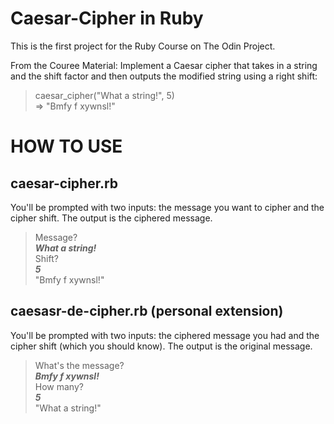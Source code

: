 # Caesar-Cipher in Ruby

This is the first project for the Ruby Course on The Odin Project.

From the Couree Material:
Implement a Caesar cipher that takes in a string and the shift factor and then outputs the modified string using a right shift:

  > caesar_cipher("What a string!", 5)  
  => "Bmfy f xywnsl!"

# HOW TO USE

## caesar-cipher.rb
You'll be prompted with two inputs: the message you want to cipher and the cipher shift. The output is the ciphered message.

  > Message?  
  > ***What a string!***  
  > Shift?  
  > ***5***  
  > "Bmfy f xywnsl!"  

## caesasr-de-cipher.rb (personal extension)
You'll be prompted with two inputs: the ciphered message you had and the cipher shift (which you should know). The output is the original message.

  > What's the message?  
  > ***Bmfy f xywnsl!***  
  > How many?  
  > ***5***  
  > "What a string!"  
